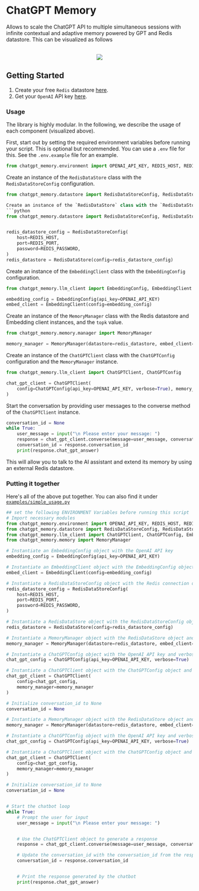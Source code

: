 # ChatGPT Memory

Allows to scale the ChatGPT API to multiple simultaneous sessions with infinite contextual and adaptive memory powered by GPT and Redis datastore. This can be visualized as follows
<p  align="center">
<br>
<img src="https://user-images.githubusercontent.com/6007894/227480704-e7e66341-98fd-43df-809a-f43d60d7c76b.png">
<br>
</p>


## Getting Started

1. Create your free `Redis` datastore [here](https://redis.com/try-free/).
2. Get your `OpenAI` API key [here](https://platform.openai.com/overview).

### Usage
The library is highly modular. In the following, we describe the usage of each component (visualized above).


First, start out by setting the required environment variables before running your script. This is optional but recommended.
You can use a `.env` file for this. See the `.env.example` file for an example.

```python
from chatgpt_memory.environment import OPENAI_API_KEY, REDIS_HOST, REDIS_PASSWORD, REDIS_PORT
```

Create an instance of the `RedisDataStore` class with the `RedisDataStoreConfig` configuration.

```python
from chatgpt_memory.datastore import RedisDataStoreConfig, RedisDataStore

Create an instance of the `RedisDataStore` class with the `RedisDataStoreConfig` configuration.
```python
from chatgpt_memory.datastore import RedisDataStoreConfig, RedisDataStore


redis_datastore_config = RedisDataStoreConfig(
    host=REDIS_HOST,
    port=REDIS_PORT,
    password=REDIS_PASSWORD,
)
redis_datastore = RedisDataStore(config=redis_datastore_config)
```

Create an instance of the `EmbeddingClient` class with the `EmbeddingConfig` configuration.

```python
from chatgpt_memory.llm_client import EmbeddingConfig, EmbeddingClient

embedding_config = EmbeddingConfig(api_key=OPENAI_API_KEY)
embed_client = EmbeddingClient(config=embedding_config)
```

Create an instance of the `MemoryManager` class with the Redis datastore and Embedding client instances, and the `topk` value.

```python
from chatgpt_memory.memory.manager import MemoryManager

memory_manager = MemoryManager(datastore=redis_datastore, embed_client=embed_client, topk=1)
```

Create an instance of the `ChatGPTClient` class with the `ChatGPTConfig` configuration and the `MemoryManager` instance.

```python
from chatgpt_memory.llm_client import ChatGPTClient, ChatGPTConfig

chat_gpt_client = ChatGPTClient(
    config=ChatGPTConfig(api_key=OPENAI_API_KEY, verbose=True), memory_manager=memory_manager
)
```


Start the conversation by providing user messages to the converse method of the `ChatGPTClient` instance.

```python
conversation_id = None
while True:
    user_message = input("\n Please enter your message: ")
    response = chat_gpt_client.converse(message=user_message, conversation_id=conversation_id)
    conversation_id = response.conversation_id
    print(response.chat_gpt_answer)
```

This will allow you to talk to the AI assistant and extend its memory by using an external Redis datastore.


### Putting it together

Here's all of the above put together. You can also find it under [`examples/simple_usage.py`](examples/simple_usage.py)

```python
## set the following ENVIRONMENT Variables before running this script
# Import necessary modules
from chatgpt_memory.environment import OPENAI_API_KEY, REDIS_HOST, REDIS_PASSWORD, REDIS_PORT
from chatgpt_memory.datastore import RedisDataStoreConfig, RedisDataStore
from chatgpt_memory.llm_client import ChatGPTClient, ChatGPTConfig, EmbeddingConfig, EmbeddingClient
from chatgpt_memory.memory import MemoryManager

# Instantiate an EmbeddingConfig object with the OpenAI API key
embedding_config = EmbeddingConfig(api_key=OPENAI_API_KEY)

# Instantiate an EmbeddingClient object with the EmbeddingConfig object
embed_client = EmbeddingClient(config=embedding_config)

# Instantiate a RedisDataStoreConfig object with the Redis connection details
redis_datastore_config = RedisDataStoreConfig(
    host=REDIS_HOST,
    port=REDIS_PORT,
    password=REDIS_PASSWORD,
)

# Instantiate a RedisDataStore object with the RedisDataStoreConfig object
redis_datastore = RedisDataStore(config=redis_datastore_config)

# Instantiate a MemoryManager object with the RedisDataStore object and EmbeddingClient object
memory_manager = MemoryManager(datastore=redis_datastore, embed_client=embed_client, topk=1)

# Instantiate a ChatGPTConfig object with the OpenAI API key and verbose set to True
chat_gpt_config = ChatGPTConfig(api_key=OPENAI_API_KEY, verbose=True)

# Instantiate a ChatGPTClient object with the ChatGPTConfig object and MemoryManager object
chat_gpt_client = ChatGPTClient(
    config=chat_gpt_config,
    memory_manager=memory_manager
)

# Initialize conversation_id to None
conversation_id = None

# Instantiate a MemoryManager object with the RedisDataStore object and EmbeddingClient object
memory_manager = MemoryManager(datastore=redis_datastore, embed_client=embed_client, topk=1)

# Instantiate a ChatGPTConfig object with the OpenAI API key and verbose set to True
chat_gpt_config = ChatGPTConfig(api_key=OPENAI_API_KEY, verbose=True)

# Instantiate a ChatGPTClient object with the ChatGPTConfig object and MemoryManager object
chat_gpt_client = ChatGPTClient(
    config=chat_gpt_config,
    memory_manager=memory_manager
)

# Initialize conversation_id to None
conversation_id = None


# Start the chatbot loop
while True:
    # Prompt the user for input
    user_message = input("\n Please enter your message: ")


    # Use the ChatGPTClient object to generate a response
    response = chat_gpt_client.converse(message=user_message, conversation_id=conversation_id)

    # Update the conversation_id with the conversation_id from the response
    conversation_id = response.conversation_id


    # Print the response generated by the chatbot
    print(response.chat_gpt_answer)
```
